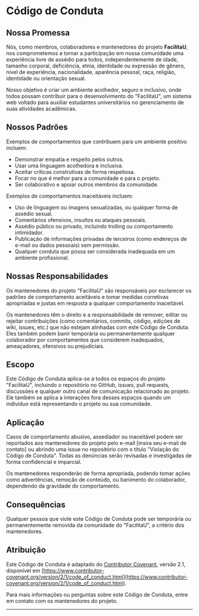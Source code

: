 

# Código de Conduta

## Nossa Promessa

Nós, como membros, colaboradores e mantenedores do projeto **FacilitaU**, nos comprometemos a tornar a participação em nossa comunidade uma experiência livre de assédio para todos, independentemente de idade, tamanho corporal, deficiência, etnia, identidade ou expressão de gênero, nível de experiência, nacionalidade, aparência pessoal, raça, religião, identidade ou orientação sexual.

Nosso objetivo é criar um ambiente acolhedor, seguro e inclusivo, onde todos possam contribuir para o desenvolvimento do "FacilitaU", um sistema web voltado para auxiliar estudantes universitários no gerenciamento de suas atividades acadêmicas.

## Nossos Padrões

Exemplos de comportamentos que contribuem para um ambiente positivo incluem:

- Demonstrar empatia e respeito pelos outros.
- Usar uma linguagem acolhedora e inclusiva.
- Aceitar críticas construtivas de forma respeitosa.
- Focar no que é melhor para a comunidade e para o projeto.
- Ser colaborativo e apoiar outros membros da comunidade.

Exemplos de comportamentos inaceitáveis incluem:

- Uso de linguagem ou imagens sexualizadas, ou qualquer forma de assédio sexual.
- Comentários ofensivos, insultos ou ataques pessoais.
- Assédio público ou privado, incluindo trolling ou comportamento intimidador.
- Publicação de informações privadas de terceiros (como endereços de e-mail ou dados pessoais) sem permissão.
- Qualquer conduta que possa ser considerada inadequada em um ambiente profissional.

## Nossas Responsabilidades

Os mantenedores do projeto "FacilitaU" são responsáveis por esclarecer os padrões de comportamento aceitáveis e tomar medidas corretivas apropriadas e justas em resposta a qualquer comportamento inaceitável.

Os mantenedores têm o direito e a responsabilidade de remover, editar ou rejeitar contribuições (como comentários, commits, código, edições de wiki, issues, etc.) que não estejam alinhadas com este Código de Conduta. Eles também podem banir temporária ou permanentemente qualquer colaborador por comportamentos que considerem inadequados, ameaçadores, ofensivos ou prejudiciais.

## Escopo

Este Código de Conduta aplica-se a todos os espaços do projeto "FacilitaU", incluindo o repositório no GitHub, issues, pull requests, discussões e qualquer outro canal de comunicação relacionado ao projeto. Ele também se aplica a interações fora desses espaços quando um indivíduo está representando o projeto ou sua comunidade.

## Aplicação

Casos de comportamento abusivo, assediador ou inaceitável podem ser reportados aos mantenedores do projeto pelo e-mail [insira seu e-mail de contato] ou abrindo uma issue no repositório com o título "Violação do Código de Conduta". Todas as denúncias serão revisadas e investigadas de forma confidencial e imparcial.

Os mantenedores responderão de forma apropriada, podendo tomar ações como advertências, remoção de conteúdo, ou banimento do colaborador, dependendo da gravidade do comportamento.

## Consequências

Qualquer pessoa que viole este Código de Conduta pode ser temporária ou permanentemente removida da comunidade do "FacilitaU", a critério dos mantenedores.

## Atribuição

Este Código de Conduta é adaptado do [Contributor Covenant](https://www.contributor-covenant.org), versão 2.1, disponível em [https://www.contributor-covenant.org/version/2/1/code_of_conduct.html](https://www.contributor-covenant.org/version/2/1/code_of_conduct.html).

Para mais informações ou perguntas sobre este Código de Conduta, entre em contato com os mantenedores do projeto.

---

